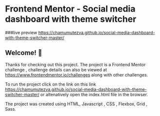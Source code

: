 # Frontend Mentor - Social media dashboard with theme switcher
###live preview https://chamumutezva.github.io/social-media-dashboard-with-theme-switcher-master/

## Welcome! 👋

Thanks for checking out this project.
The project is a Frontend Mentor challenge , challenge details can also be viewed at https://www.frontendmentor.io/challenges along with other challenges.

To run the project click on the link on this link https://chamumutezva.github.io/social-media-dashboard-with-theme-switcher-master/ or altenatively open the index.html file in the browser.

The project was created using HTML, Javascript , CSS , Flexbox, Grid , Sass.





